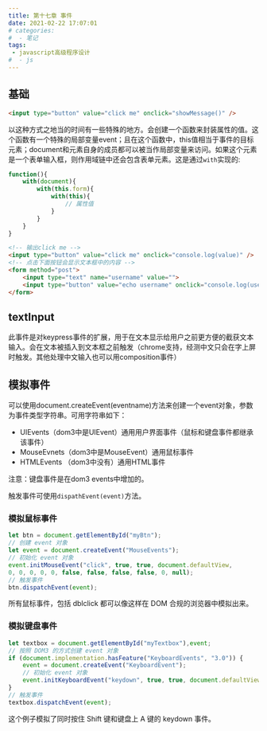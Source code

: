 ```yaml
---
title: 第十七章 事件
date: 2021-02-22 17:07:01
# categories:
#  - 笔记
tags:
 - javascript高级程序设计
#  - js
---
```


## 基础

```html
<input type="button" value="click me" onclick="showMessage()" />
```
以这种方式之地当的时间有一些特殊的地方。会创建一个函数来封装属性的值。这个函数有一个特殊的局部变量event；且在这个函数中，this值相当于事件的目标元素；document和元素自身的成员都可以被当作局部变量来访问。如果这个元素是一个表单输入框，则作用域链中还会包含表单元素。这是通过`with`实现的:

```js
function(){
    with(document){
        with(this.form){
            with(this){
                // 属性值
            }
        }
    }
}
```

```html
<!-- 输出click me -->
<input type="button" value="click me" onclick="console.log(value)" />
<!-- 点击下面按钮会显示文本框中的内容 -->
<form method="post">
    <input type="text" name="username" value="">
    <input type="button" value="echo username" onclick="console.log(username.value)" />
</form>
```

## textInput

此事件是对keypress事件的扩展，用于在文本显示给用户之前更方便的截获文本输入。会在文本被插入到文本框之前触发（chrome支持，经测中文只会在字上屏时触发。其他处理中文输入也可以用composition事件）

## 模拟事件

可以使用document.createEvent(eventname)方法来创建一个event对象，参数为事件类型字符串。可用字符串如下：

- UIEvents（dom3中是UIEvent）通用用户界面事件（鼠标和键盘事件都继承该事件）
- MouseEvnets（dom3中是MouseEvent）通用鼠标事件
- HTMLEvents （dom3中没有）通用HTML事件

注意：键盘事件是在dom3 events中增加的。

触发事件可使用`dispathEvent(event)`方法。

### 模拟鼠标事件

```js
let btn = document.getElementById("myBtn");
// 创建 event 对象
let event = document.createEvent("MouseEvents");
// 初始化 event 对象
event.initMouseEvent("click", true, true, document.defaultView,
0, 0, 0, 0, 0, false, false, false, false, 0, null);
// 触发事件
btn.dispatchEvent(event);
```
所有鼠标事件，包括 dblclick 都可以像这样在 DOM 合规的浏览器中模拟出来。

### 模拟键盘事件

```js
let textbox = document.getElementById("myTextbox"),event;
// 按照 DOM3 的方式创建 event 对象
if (document.implementation.hasFeature("KeyboardEvents", "3.0")) {
    event = document.createEvent("KeyboardEvent");
    // 初始化 event 对象
    event.initKeyboardEvent("keydown", true, true, document.defaultView, "a",0, "Shift", 0);
}
// 触发事件
textbox.dispatchEvent(event);
```
这个例子模拟了同时按住 Shift 键和键盘上 A 键的 keydown 事件。